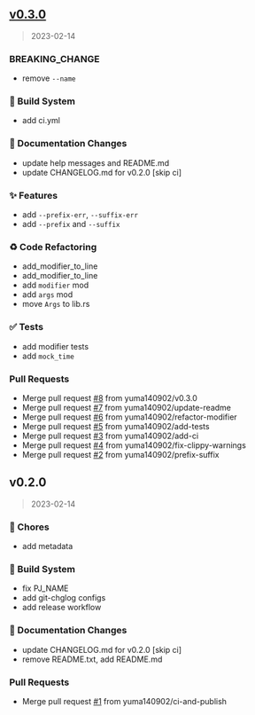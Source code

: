 
<a name="v0.3.0"></a>
## [v0.3.0](https://github.com/yuma140902/tempura/compare/v0.2.0...v0.3.0)

> 2023-02-14

### BREAKING_CHANGE

* remove `--name`

### :construction_worker: Build System

* add ci.yml

### :memo: Documentation Changes

* update help messages and README.md
* update CHANGELOG.md for v0.2.0 [skip ci]

### :sparkles: Features

* add `--prefix-err`, `--suffix-err`
* add `--prefix` and `--suffix`

### :recycle: Code Refactoring

* add_modifier_to_line
* add_modifier_to_line
* add `modifier` mod
* add `args` mod
* move `Args` to lib.rs

### :white_check_mark: Tests

* add modifier tests
* add `mock_time`

### Pull Requests

* Merge pull request [#8](https://github.com/yuma140902/tempura/issues/8) from yuma140902/v0.3.0
* Merge pull request [#7](https://github.com/yuma140902/tempura/issues/7) from yuma140902/update-readme
* Merge pull request [#6](https://github.com/yuma140902/tempura/issues/6) from yuma140902/refactor-modifier
* Merge pull request [#5](https://github.com/yuma140902/tempura/issues/5) from yuma140902/add-tests
* Merge pull request [#3](https://github.com/yuma140902/tempura/issues/3) from yuma140902/add-ci
* Merge pull request [#4](https://github.com/yuma140902/tempura/issues/4) from yuma140902/fix-clippy-warnings
* Merge pull request [#2](https://github.com/yuma140902/tempura/issues/2) from yuma140902/prefix-suffix


<a name="v0.2.0"></a>
## v0.2.0

> 2023-02-14

### :wrench: Chores

* add metadata

### :construction_worker: Build System

* fix PJ_NAME
* add git-chglog configs
* add release workflow

### :memo: Documentation Changes

* update CHANGELOG.md for v0.2.0 [skip ci]
* remove README.txt, add README.md

### Pull Requests

* Merge pull request [#1](https://github.com/yuma140902/tempura/issues/1) from yuma140902/ci-and-publish


